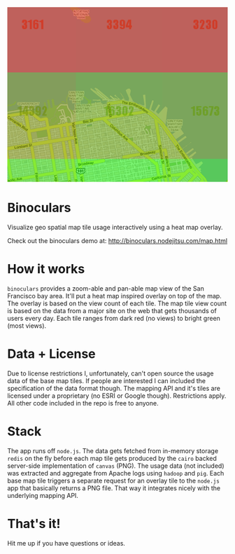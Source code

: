 <img src="https://github.com/sourishkrout/binoculars/raw/master/public/binoculars.png">

# Binoculars
Visualize geo spatial map tile usage interactively using a heat map overlay.

Check out the binoculars demo at: http://binoculars.nodejitsu.com/map.html

# How it works
```binoculars``` provides a zoom-able and pan-able map view of the San Francisco bay area. It'll put a heat map inspired overlay on top of the map. The overlay is based on the view count of each tile. The map tile view count is based on the data from a major site on the web that gets thousands of users every day. Each tile ranges from dark red (no views) to bright green (most views).

# Data + License
Due to license restrictions I, unfortunately, can't open source the usage data of the base map tiles. If people are interested I can included the specification of the data format though.
The mapping API and it's tiles are licensed under a proprietary (no ESRI or Google though). Restrictions apply. All other code included in the repo is free to anyone.

# Stack
The app runs off ```node.js```. The data gets fetched from in-memory storage ```redis``` on the fly before each map tile gets produced by the ```cairo``` backed server-side implementation of ```canvas``` (PNG). The usage data (not included) was extracted and aggregate from Apache logs using ```hadoop``` and ```pig```.
Each base map tile triggers a separate request for an overlay tile to the ```node.js``` app that basically returns a PNG file. That way it integrates nicely with the underlying mapping API.

# That's it!
Hit me up if you have questions or ideas.
